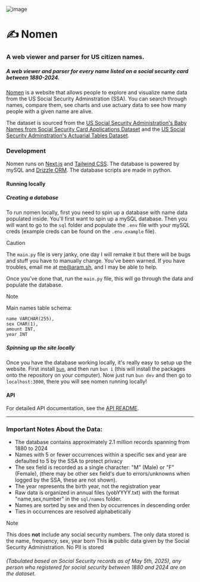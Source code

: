 ![image](https://github.com/user-attachments/assets/c873576d-5d4f-4b81-b525-3c97b93a783c)
# ✍️ Nomen
### A web viewer and parser for US citizen names.
##### A web viewer and parser for every name listed on a social security card between 1880-2024.

[Nomen](https://nomen.sh) is a website that allows people to explore and visualize name data from the US Social Security Adminstration (SSA). You can search through names, compare them, see charts and use actuary data to see how many people with a given name are alive.

The dataset is sourced from the [US Social Security Administration's Baby Names from Social Security Card Applications Dataset](https://catalog.data.gov/dataset/baby-names-from-social-security-card-applications-national-data) and the [US Social Security Adminstration's Actuarial Tables Dataset](https://www.ssa.gov/oact/STATS/table4c6.html).

### Development
Nomen runs on [Next.js](https://nextjs.org/) and [Tailwind CSS](https://tailwindcss.com/). The database is powered by mySQL and [Drizzle ORM](https://orm.drizzle.team/). The database scripts are made in python.

#### Running locally

##### Creating a database
To run nomen locally, first you need to spin up a database with name data populated inside. You'll first want to spin up a mySQL database. Then you will want to go to the `sql` folder and populate the `.env` file with your mySQL creds (example creds can be found on the `.env.example` file).

> [!CAUTION]
> The `main.py` file is very janky, one day I will remake it but there will be bugs and stuff you have to manually change. You've been warned. If you have troubles, email me at me@aram.sh, and I may be able to help.

Once you've done that, run the `main.py` file, this will go through the data and populate the database.

> [!NOTE]  
>
>Main names table schema:
>
>```
>name VARCHAR(255),
>sex CHAR(1),
>amount INT,
>year INT
>```

##### Spinning up the site locally
Once you have the database working locally, it's really easy to setup up the website. First install [`bun`](https://bun.com/), and then run `bun i` (this will install the packages onto the repository on your computer). Now just run `bun dev` and then go to `localhost:3000`, there you will see nomen running locally!

#### API

For detailed API documentation, see the [API README](/app/api/README.md).

---

### Important Notes About the Data:

- The database contains approximately 2.1 million records spanning from 1880 to 2024
- Names with 5 or fewer occurrences within a specific sex and year are defaulted to 5 by the SSA to protect privacy
- The sex field is recorded as a single character: "M" (Male) or "F" (Female), (there may be other sex field's due to errors/unknowns when logged by the SSA, these are not shown).
- The year represents the birth year, not the registration year
- Raw data is organized in annual files (yobYYYY.txt) with the format "name,sex,number" in the `sql/names` folder.
- Names are sorted by sex and then by occurrences in descending order
- Ties in occurrences are resolved alphabetically

> [!NOTE]  
> This does **not** include any social security numbers. The only data stored is the name, frequency, sex, year born
> This **is** public data given by the Social Security Administration. No PII is stored
###### (Tabulated based on Social Security records as of May 5th, 2025), any person who registered for social security between 1880 and 2024 are on the dataset.
